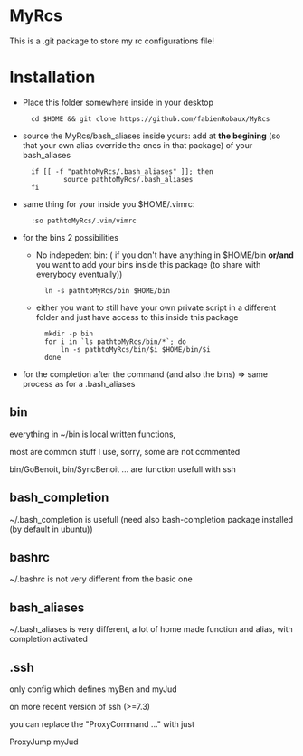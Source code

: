 # MyRcs


This is a .git package to store my rc configurations file!

Installation
============
- Place this folder somewhere inside in your desktop

        cd $HOME && git clone https://github.com/fabienRobaux/MyRcs

- source the MyRcs/bash_aliases inside yours: add at **the begining** (so that your own alias override the ones in that package) of your bash_aliases
    
        if [[ -f "pathtoMyRcs/.bash_aliases" ]]; then
                source pathtoMyRcs/.bash_aliases
        fi

- same thing for your inside you $HOME/.vimrc:

        :so pathtoMyRcs/.vim/vimrc

- for the bins 2 possibilities
    * No indepedent bin: ( if you don't have anything in $HOME/bin **or/and** you want to add your bins inside this package (to share with everybody eventually))
        
            ln -s pathtoMyRcs/bin $HOME/bin

    * either you want to still have your own private script in a different folder and just have access to this inside this package
        
            mkdir -p bin
            for i in `ls pathtoMyRcs/bin/*`; do
                ln -s pathtoMyRcs/bin/$i $HOME/bin/$i
            done 

- for the completion after the command (and also the bins) => same process as for a .bash_aliases
    
    




        


bin
---

everything in ~/bin is local written functions,

most are common stuff I use, sorry, some are not commented

bin/GoBenoit, bin/SyncBenoit ... are function usefull with ssh


bash_completion
--------------

~/.bash_completion is usefull (need also bash-completion package installed (by default in ubuntu))

bashrc
------

~/.bashrc is not very different from the basic one

bash_aliases
------------

~/.bash_aliases is very different, a lot of home made function and alias, with completion activated

.ssh
----
only config which defines myBen and myJud

on more recent version of ssh (>=7.3)

you can replace the "ProxyCommand ..." with just

ProxyJump myJud


